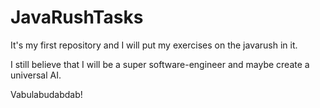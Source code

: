 # JavaRushTasks

It's my first repository and I will put my exercises on the javarush in it.

I still believe that I will be a super software-engineer and maybe create a universal AI.

Vabulabudabdab!
